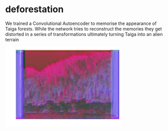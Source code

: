 # deforestation
We trained a Convolutional Autoencoder to memorise the appearance of Taiga forests. While the network tries to reconstruct the memories they get distorted in a series of transformations ultimately turning Taiga into an alien terrain

![deforest](/def.png)
